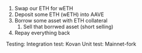 1. Swap our ETH for wETH
2. Deposit some ETH (wETH) into AAVE
3. Borrow some asset with ETH collateral
    1. Sell that borrwed asset (short selling)
4. Repay everything back


Testing:
Integration test: Kovan
Unit test: Mainnet-fork